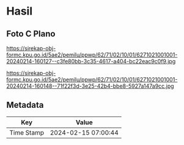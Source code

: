# Hasil

## Foto C Plano

https://sirekap-obj-formc.kpu.go.id/5ae2/pemilu/ppwp/62/71/02/10/01/6271021001001-20240214-160127--c3fe80bb-3c35-4617-a404-bc22eac9c0f9.jpg

https://sirekap-obj-formc.kpu.go.id/5ae2/pemilu/ppwp/62/71/02/10/01/6271021001001-20240214-160148--71f22f3d-3e25-42b4-bbe8-5927a147a9cc.jpg


## Metadata

| Key        | Value               |
| ---------- | ------------------- |
| Time Stamp | 2024-02-15 07:00:44 |



